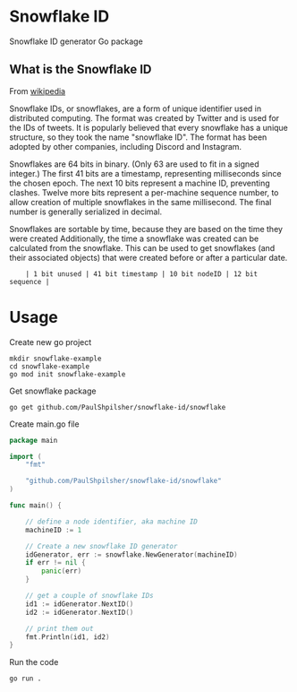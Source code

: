 # Snowflake ID

<p>
Snowflake ID generator Go package
</p>


## What is the Snowflake ID

From [wikipedia](https://en.wikipedia.org/wiki/Snowflake_ID)

Snowflake IDs, or snowflakes, are a form of unique identifier used in distributed computing. The format was created by Twitter and is used for the IDs of tweets. It is popularly believed that every snowflake has a unique structure, so they took the name "snowflake ID". The format has been adopted by other companies, including Discord and Instagram.

Snowflakes are 64 bits in binary. (Only 63 are used to fit in a signed integer.) The first 41 bits are a timestamp, representing milliseconds since the chosen epoch. The next 10 bits represent a machine ID, preventing clashes. Twelve more bits represent a per-machine sequence number, to allow creation of multiple snowflakes in the same millisecond. The final number is generally serialized in decimal.

Snowflakes are sortable by time, because they are based on the time they were created Additionally, the time a snowflake was created can be calculated from the snowflake. This can be used to get snowflakes (and their associated objects) that were created before or after a particular date.

```
    | 1 bit unused | 41 bit timestamp | 10 bit nodeID | 12 bit sequence |
```


# Usage

Create new go project
```shell
mkdir snowflake-example
cd snowflake-example
go mod init snowflake-example
```

Get snowflake package
```shell
go get github.com/PaulShpilsher/snowflake-id/snowflake
```

Create main.go file
```go
package main

import (
    "fmt"

    "github.com/PaulShpilsher/snowflake-id/snowflake"
)

func main() {

    // define a node identifier, aka machine ID
    machineID := 1

    // Create a new snowflake ID generator
    idGenerator, err := snowflake.NewGenerator(machineID)
    if err != nil {
        panic(err)
    }

    // get a couple of snowflake IDs
    id1 := idGenerator.NextID()
    id2 := idGenerator.NextID()

    // print them out
    fmt.Println(id1, id2)
}
```

Run the code 
```bash
go run .
```
